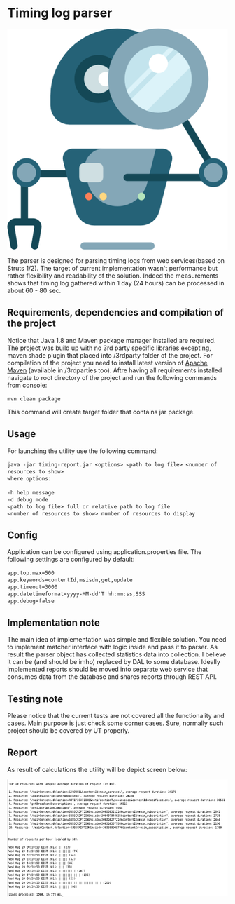 # Timing log parser

![alt text](src/main/resources/img/magnifying-glass.png "Icon")


The parser is designed for parsing timing logs from web services(based on Struts 1/2).
The target of current implementation wasn't performance but rather flexibility and readability of the solution.
Indeed the measurements shows that timing log gathered within 1 day (24 hours) can be processed in about 60 - 80 sec.

## Requirements, dependencies and compilation of the project 

Notice that Java 1.8 and Maven package manager installed are required. The project was build up with no 3rd party specific libraries excepting,
maven shade plugin that placed into /3rdparty folder of the project. For compilation of the project you need to 
install latest version of [Apache Maven](https://maven.apache.org/download.cgi) (available in /3rdparties too). 
Aftre having all requirements installed navigate to root directory of the project and run the following commands from console:

```shell
mvn clean package
```

This command will create target folder that contains jar package.

## Usage

For launching the utility use the following command:

```shell
java -jar timing-report.jar <options> <path to log file> <number of resources to show>
where options:

-h help message
-d debug mode
<path to log file> full or relative path to log file
<number of resources to show> number of resources to display

```

## Config

Application can be configured using application.properties file. The following settings are configured by default:

```
app.top.max=500
app.keywords=contentId,msisdn,get,update
app.timeout=3000
app.datetimeformat=yyyy-MM-dd'T'hh:mm:ss,SSS
app.debug=false
```

## Implementation note
The main idea of implementation was simple and flexible solution. You need to implement matcher interface with logic inside and pass it to parser.
As result the parser object has collected statistics data into collection. I believe it can be (and should be imho) replaced by DAL to some database.
Ideally implemented reports should be moved into separate web service that consumes data from the database and shares reports through REST API. 

## Testing note
Please notice that the current tests are not covered all the functionality and cases. Main purpose is just check some corner cases.
Sure, normally such project should be covered by UT properly.

## Report

As result of calculations the utility will be depict screen below:

![report](src/main/resources/img/screen.png)  